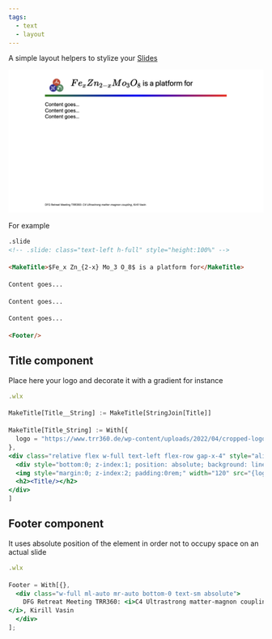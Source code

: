 ```yaml
---
tags:
  - text
  - layout
---
```

A simple layout helpers to stylize your [Slides](frontend/Reference/Slides/Slides.md) 

![](./../../../Screenshot%202024-11-26%20at%2020.13.52.png)

For example

```html
.slide
<!-- .slide: class="text-left h-full" style="height:100%" -->

<MakeTitle>$Fe_x Zn_{2-x} Mo_3 O_8$ is a platform for</MakeTitle>

Content goes...

Content goes...

Content goes...

<Footer/>

```

## Title component
Place here your logo and decorate it with a gradient for instance

```jsx
.wlx

MakeTitle[Title__String] := MakeTitle[StringJoin[Title]]

MakeTitle[Title_String] := With[{
  logo = "https://www.trr360.de/wp-content/uploads/2022/04/cropped-logo_small-1.png"
},
<div class="relative flex w-full text-left flex-row gap-x-4" style="align-items: center; margin-bottom:1.5rem;">
  <div style="bottom:0; z-index:1; position: absolute; background: linear-gradient(to left, red, blue, green); width: 100%; height: 0.7rem;"></div>
  <img style="margin:0; z-index:2; padding:0rem;" width="120" src="{logo}"/>
  <h2><Title/></h2>
</div>
]
```

## Footer component
It uses absolute position of the element in order not to occupy space on an actual slide

```jsx
.wlx

Footer = With[{},
  <div class="w-full ml-auto mr-auto bottom-0 text-sm absolute">
    DFG Retreat Meeting TRR360: <i>C4 Ultrastrong matter-magnon coupling
</i>, Kirill Vasin
  </div>
];
```